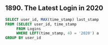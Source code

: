 ## 1890. The Latest Login in 2020
~~~SQL
SELECT user_id, MAX(time_stamp) last_stamp
FROM (SELECT user_id, time_stamp
     FROM Logins
     WHERE LEFT(time_stamp, 4) = '2020') a
GROUP BY user_id
~~~
